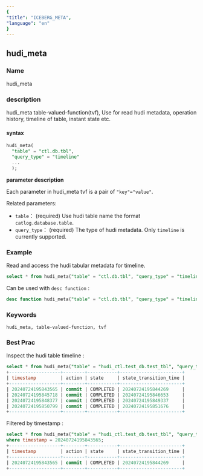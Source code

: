 ```yaml
---
{
"title": "ICEBERG_META",
"language": "en"
}
---
```


<!--
Licensed to the Apache Software Foundation (ASF) under one
or more contributor license agreements.  See the NOTICE file
distributed with this work for additional information
regarding copyright ownership.  The ASF licenses this file
to you under the Apache License, Version 2.0 (the
"License"); you may not use this file except in compliance
with the License.  You may obtain a copy of the License at

  http://www.apache.org/licenses/LICENSE-2.0

Unless required by applicable law or agreed to in writing,
software distributed under the License is distributed on an
"AS IS" BASIS, WITHOUT WARRANTIES OR CONDITIONS OF ANY
KIND, either express or implied.  See the License for the
specific language governing permissions and limitations
under the License.
-->

## hudi_meta

### Name

hudi_meta

### description

hudi_meta table-valued-function(tvf), Use for read hudi metadata, operation history, timeline of table, instant state etc.

#### syntax

```sql
hudi_meta(
  "table" = "ctl.db.tbl", 
  "query_type" = "timeline"
  ...
  );
```

**parameter description**

Each parameter in hudi_meta tvf is a pair of `"key"="value"`.

Related parameters:
- `table`： (required) Use hudi table name the format `catlog.database.table`.
- `query_type`： (required) The type of hudi metadata. Only `timeline` is currently supported.

### Example

Read and access the hudi tabular metadata for timeline.

```sql
select * from hudi_meta("table" = "ctl.db.tbl", "query_type" = "timeline");

```

Can be used with `desc function` :

```sql
desc function hudi_meta("table" = "ctl.db.tbl", "query_type" = "timeline");
```

### Keywords

    hudi_meta, table-valued-function, tvf

### Best Prac

Inspect the hudi table timeline :

```sql
select * from hudi_meta("table" = "hudi_ctl.test_db.test_tbl", "query_type" = "timeline");
+-------------------+--------+-----------+-----------------------+
| timestamp         | action | state     | state_transition_time |
+-------------------+--------+-----------+-----------------------+
| 20240724195843565 | commit | COMPLETED | 20240724195844269     |
| 20240724195845718 | commit | COMPLETED | 20240724195846653     |
| 20240724195848377 | commit | COMPLETED | 20240724195849337     |
| 20240724195850799 | commit | COMPLETED | 20240724195851676     |
+-------------------+--------+-----------+-----------------------+
```

Filtered by timestamp :

```sql
select * from hudi_meta("table" = "hudi_ctl.test_db.test_tbl", "query_type" = "timeline") 
where timestamp = 20240724195843565;
+-------------------+--------+-----------+-----------------------+
| timestamp         | action | state     | state_transition_time |
+-------------------+--------+-----------+-----------------------+
| 20240724195843565 | commit | COMPLETED | 20240724195844269     |
+-------------------+--------+-----------+-----------------------+
```
